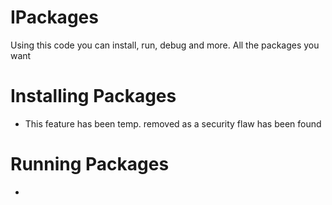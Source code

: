 # IPackages
Using this code you can install, run, debug and more. All the packages you want



# Installing Packages
* This feature has been temp. removed as a security flaw has been found


# Running Packages
* 
